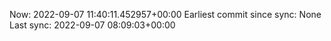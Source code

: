 Now: 2022-09-07 11:40:11.452957+00:00 Earliest commit since sync: None Last sync: 2022-09-07 08:09:03+00:00

